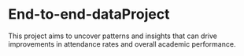 # End-to-end-dataProject
This project aims to uncover patterns and insights that can drive improvements in attendance rates and overall academic performance.
